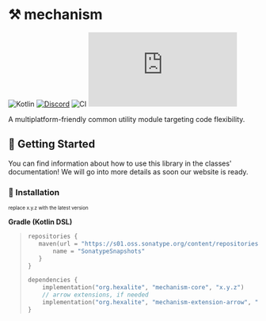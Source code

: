 # ⚒ mechanism

![Kotlin](https://img.shields.io/badge/kotlin-%230095D5.svg?style=for-the-badge&logo=kotlin&logoColor=white&color=0d1117)
[![Discord](https://img.shields.io/discord/908438033613848596?style=for-the-badge&logo=discord&logoColor=white&colorA=0d1117&colorB=1a222e)](https://discord.hexalite.org/)
![CI](https://img.shields.io/github/workflow/status/playhexalite/mechanism/Kotlin%20CI%20with%20Gradle.svg?colorA=0d1117&colorB=1a222e&label=Workflow&style=for-the-badge&logo=githubactions&logoColor=white)
![Version](https://img.shields.io/nexus/s/org.hexalite/mechanism-core&server=https%3A%2F%2Fs01.oss.sonatype.org?colorA=0d1117&colorB=1a222e&label=Maven&style=for-the-badge&logo=maven&logoColor=white)

A multiplatform-friendly common utility module targeting code flexibility.

## 🎏 Getting Started

You can find information about how to use this library in the classes' documentation! We will go into more details as
soon our website is ready.

### 🐚 Installation

<sup><sub>replace x.y.z with the latest version</sub></sup>

**Gradle (Kotlin DSL)**
> ```kotlin
> repositories {
>    maven(url = "https://s01.oss.sonatype.org/content/repositories/snapshots/") {
>        name = "SonatypeSnapshots"
>    }
> }
> 
> dependencies {
>     implementation("org.hexalite", "mechanism-core", "x.y.z")
>     // arrow extensions, if needed
>     implementation("org.hexalite", "mechanism-extension-arrow", "x.y.z")
> }
> ```
